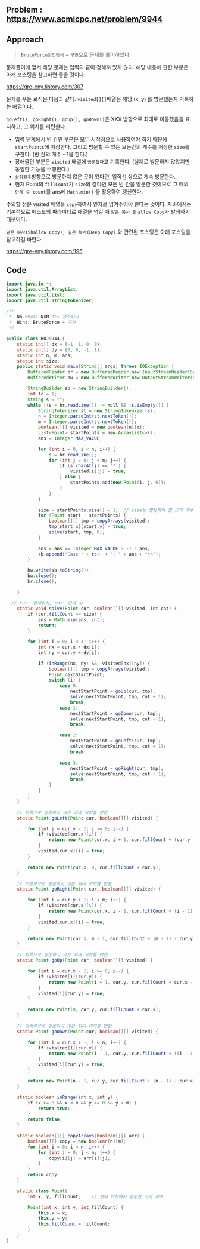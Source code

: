 ## Problem : https://www.acmicpc.net/problem/9944



## Approach

> `BruteForce완전탐색` + `구현`으로 문제를 풀이하였다.



문제풀이에 앞서 해당 문제는 입력의 끝이 정해져 있지 않다. 해당 내용에 관한 부분은 아래 포스팅을 참고하면 좋을 것이다.

https://gre-eny.tistory.com/307



문제를 푸는 로직은 다음과 같다. `visited[][]`배열은 해당 (x, y) 를 방문했는지 기록하는 배열이다.

`goLeft(), goRight(), goUp(), goDown()`은 XXX 방향으로 최대로 이동했음을 표시하고, 그 위치를 리턴한다.

- 입력 단계에서 빈 칸인 부분은 모두 시작점으로 사용하여야 하기 때문에 `startPoints`에 저장한다. 그리고 방문할 수 있는 모든칸의 개수를 저장한 `size`를 구한다. (빈 칸의 개수 - 1을 한다.)
- 장애물인 부분은 `visited` 배열에 `방문했다`고 기록한다. (실제로 방문하지 않았지만 동일한 기능을 수행한다.)
- `상하좌우`방향으로 방문하지 않은 곳이 있다면, 일직선 상으로 계속 방문한다. 
- 현재 Point의 `fillCount`가 `size`와 같다면 모든 빈 칸을 방문한 것이므로 그 때의 `단계 수 count`를 ans에 `Math.min()` 을 활용하여 갱신한다.

주의할 점은 visited 배열을 `copy`하여서 인자로 넘겨주어야 한다는 것이다. 자바에서는 기본적으로 메소드의 파라미터로 배열을 넘길 때 `얕은 복사 Shallow Copy`가 발생하기 때문이다.



`얕은 복사(Shallow Copy), 깊은 복사(Deep Copy)` 와 관련된 포스팅은 아래 포스팅을 참고하길 바란다.

https://gre-eny.tistory.com/195



## Code

```java
import java.io.*;
import java.util.ArrayList;
import java.util.List;
import java.util.StringTokenizer;

/**
 *  No.9944: NxM 보드 완주하기
 *  Hint: BruteForce + 구현
 */

public class BOJ9944 {
    static int[] dx = {-1, 1, 0, 0};
    static int[] dy = {0, 0, -1, 1};
    static int n, m, ans;
    static int size;
    public static void main(String[] args) throws IOException {
        BufferedReader br = new BufferedReader(new InputStreamReader(System.in));
        BufferedWriter bw = new BufferedWriter(new OutputStreamWriter(System.out));

        StringBuilder sb = new StringBuilder();
        int tc = 1;
        String s = "";
        while ((s = br.readLine()) != null && !s.isEmpty()) {
            StringTokenizer st = new StringTokenizer(s);
            n = Integer.parseInt(st.nextToken());
            m = Integer.parseInt(st.nextToken());
            boolean[][] visited = new boolean[n][m];
            List<Point> startPoints = new ArrayList<>();
            ans = Integer.MAX_VALUE;

            for (int i = 0; i < n; i++) {
                s = br.readLine();
                for (int j = 0; j < m; j++) {
                    if (s.charAt(j) == '*') {
                        visited[i][j] = true;
                    } else {
                        startPoints.add(new Point(i, j, 0));
                    }
                }
            }

            size = startPoints.size() - 1;	// size는 방문해야 할 곳의 개수 - 1(자기자신 제외)
            for (Point start : startPoints) {
                boolean[][] tmp = copyArrays(visited);
                tmp[start.x][start.y] = true;
                solve(start, tmp, 0);
            }

            ans = ans == Integer.MAX_VALUE ? -1 : ans;
            sb.append("Case " + tc++ + ": " + ans + "\n");
        }

        bw.write(sb.toString());
        bw.close();
        br.close();

    }

  // cur: 현재위치, cnt: 단계 수
    static void solve(Point cur, boolean[][] visited, int cnt) {
        if (cur.fillCount == size) {
            ans = Math.min(ans, cnt);
            return;
        }

        for (int i = 0; i < 4; i++) {
            int nx = cur.x + dx[i];
            int ny = cur.y + dy[i];

            if (inRange(nx, ny) && !visited[nx][ny]) {
                boolean[][] tmp = copyArrays(visited);
                Point nextStartPoint;
                switch (i) {
                    case 0:
                        nextStartPoint = goUp(cur, tmp);
                        solve(nextStartPoint, tmp, cnt + 1);
                        break;
                    case 1:
                        nextStartPoint = goDown(cur, tmp);
                        solve(nextStartPoint, tmp, cnt + 1);
                        break;

                    case 2:
                        nextStartPoint = goLeft(cur, tmp);
                        solve(nextStartPoint, tmp, cnt + 1);
                        break;

                    case 3:
                        nextStartPoint = goRight(cur, tmp);
                        solve(nextStartPoint, tmp, cnt + 1);
                        break;
                }
            }
        }
    }

    // 왼쪽으로 방문하지 않은 최대 위치를 반환
    static Point goLeft(Point cur, boolean[][] visited) {

        for (int i = cur.y - 1; i >= 0; i--) {
            if (visited[cur.x][i]) {
                return new Point(cur.x, i + 1, cur.fillCount + (cur.y - (i + 1)));
            }
            visited[cur.x][i] = true;
        }

        return new Point(cur.x, 0, cur.fillCount + cur.y);
    }

    // 오른쪽으로 방문하지 않은 최대 위치를 반환
    static Point goRight(Point cur, boolean[][] visited) {

        for (int i = cur.y + 1; i < m; i++) {
            if (visited[cur.x][i]) {
                return new Point(cur.x, i - 1, cur.fillCount + (i - 1) - cur.y);
            }
            visited[cur.x][i] = true;
        }

        return new Point(cur.x, m - 1, cur.fillCount + (m - 1) - cur.y);
    }

    // 위쪽으로 방문하지 않은 최대 위치를 반환
    static Point goUp(Point cur, boolean[][] visited) {

        for (int i = cur.x - 1; i >= 0; i--) {
            if (visited[i][cur.y]) {
                return new Point(i + 1, cur.y, cur.fillCount + cur.x - (i + 1));
            }
            visited[i][cur.y] = true;
        }

        return new Point(0, cur.y, cur.fillCount + cur.x);
    }

    // 아래쪽으로 방문하지 않은 최대 위치를 반환
    static Point goDown(Point cur, boolean[][] visited) {

        for (int i = cur.x + 1; i < n; i++) {
            if (visited[i][cur.y]) {
                return new Point(i - 1, cur.y, cur.fillCount + ((i - 1) - cur.x));
            }
            visited[i][cur.y] = true;
        }

        return new Point(n - 1, cur.y, cur.fillCount + (n - 1) - cur.x);
    }

    static boolean inRange(int x, int y) {
        if (x >= 0 && x < n && y >= 0 && y < m) {
            return true;
        }
        return false;
    }

    static boolean[][] copyArrays(boolean[][] arr) {
        boolean[][] copy = new boolean[n][m];
        for (int i = 0; i < n; i++) {
            for (int j = 0; j < m; j++) {
                copy[i][j] = arr[i][j];
            }
        }
        return copy;
    }

    static class Point{
        int x, y, fillCount;	// 현재 위치에서 방문한 곳의 개수

        Point(int x, int y, int fillCount) {
            this.x = x;
            this.y = y;
            this.fillCount = fillCount;
        }
    }
}
```

